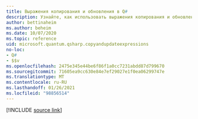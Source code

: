 ```yaml
---
title: Выражения копирования и обновления в Q#
description: Узнайте, как использовать выражения копирования и обновления в Q# .
author: bettinaheim
ms.author: beheim
ms.date: 10/07/2020
ms.topic: reference
uid: microsoft.quantum.qsharp.copyandupdateexpressions
no-loc:
- Q#
- $$v
ms.openlocfilehash: 2475e345e44be6f86f1a0cc7231abdd87d799670
ms.sourcegitcommit: 71605ea9cc630e84e7ef29027e1f0ea06299747e
ms.translationtype: MT
ms.contentlocale: ru-RU
ms.lasthandoff: 01/26/2021
ms.locfileid: "98856514"
---
```

<!---
# Copy-and-update expressions in Q#
-->

[!INCLUDE [source link](~/includes/qsharp-language/Specifications/Language/3_Expressions/CopyAndUpdateExpressions.md)]


